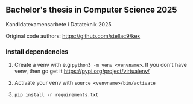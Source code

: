 ## Bachelor's thesis in Computer Science 2025
Kandidatexamensarbete i Datateknik 2025

Original code authors: https://github.com/stellac9/kex 

### Install dependencies
1. Create a venv with e.g `python3 -m venv <venvname>`.
If you don't have venv, then go get it https://pypi.org/project/virtualenv/

2. Activate your venv with `source <venvname>/bin/activate`

3. `pip install -r requirements.txt`
